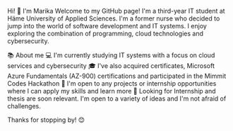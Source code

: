 Hi! 👋 I'm Marika
Welcome to my GitHub page! I'm a third-year IT student at Häme University of Applied Sciences. I'm a former nurse who decided to jump into the world of software development and IT systems. I enjoy exploring the combination of programming, cloud technologies and cybersecurity.

📚 About me
💻 I'm currently studying IT systems with a focus on cloud services and cybersecurity
🎓 I've also acquired certificates, Microsoft Azure Fundamentals (AZ-900) certifications and participated in the Mimmit Codes Hackathon
🤔 I'm open to any projects or internship opportunities where I can apply my skills and learn more
🌱 Looking for
Internship and thesis are soon relevant. I'm open to a variety of ideas and I'm not afraid of challenges.

Thanks for stopping by! 😊
